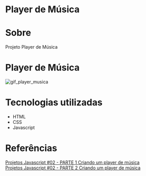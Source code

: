 # Player de Música

# Sobre
 Projeto Player de Música
 
 # Player de Música
 
 ![gif_player_musica](https://user-images.githubusercontent.com/81118959/165117773-e9529709-9c29-4865-939b-c59bc1235d5a.gif)

 # Tecnologias utilizadas
 * HTML
 * CSS
 * Javascript

# Referências
[Projetos Javascript #02 - PARTE 1 Criando um player de música](https://www.youtube.com/watch?v=gFP7A_umApE&list=PLyMSASReZkcvvzwBsLzGSZcNvQZn-evlg&index=5)<br>
[Projetos Javascript #02 - PARTE 2 Criando um player de música](https://www.youtube.com/watch?v=rd4Mr08bX20&list=PLyMSASReZkcvvzwBsLzGSZcNvQZn-evlg&index=6)

